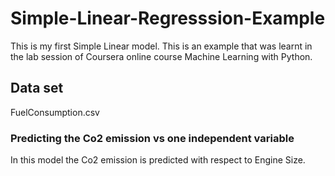 # Simple-Linear-Regresssion-Example
This is my first Simple Linear model.
This is an example that was learnt in the lab session of Coursera online course Machine Learning with Python.

## Data set
FuelConsumption.csv

### Predicting the Co2 emission vs one independent variable
In this model the Co2 emission is predicted with respect to Engine Size.
